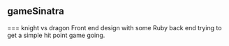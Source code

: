 ## gameSinatra
===
knight vs dragon
Front end design with some Ruby back end trying to get a simple hit point game going.
